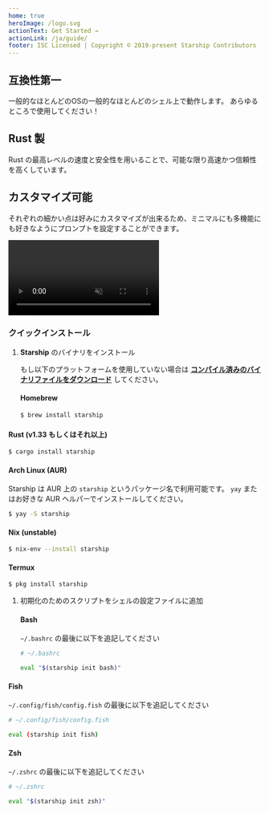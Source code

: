 ```yaml
---
home: true
heroImage: /logo.svg
actionText: Get Started →
actionLink: /ja/guide/
footer: ISC Licensed | Copyright © 2019-present Starship Contributors
---
```


<div class="features">
  <div class="feature">
    <h2>互換性第一</h2>
    <p>一般的なほとんどのOSの一般的なほとんどのシェル上で動作します。 あらゆるところで使用してください！</p>
  </div>
  <div class="feature">
    <h2>Rust 製</h2>
    <p>Rust の最高レベルの速度と安全性を用いることで、可能な限り高速かつ信頼性を高くしています。</p>
  </div>
  <div class="feature">
    <h2>カスタマイズ可能</h2>
    <p>それぞれの細かい点は好みにカスタマイズが出来るため、ミニマルにも多機能にも好きなようにプロンプトを設定することができます。</p>
  </div>
</div>

<div class="center">
  <video class="demo-video" autoplay muted loop>
    <source src="/demo.webm" type="video/webm">
    <source src="/demo.mp4" type="video/mp4">
  </video>
</div>

### クイックインストール

1. **Starship** のバイナリをインストール
    
    もし以下のプラットフォームを使用していない場合は **[コンパイル済みのバイナリファイルをダウンロード](https://github.com/starship/starship/releases)** してください。
    
    #### Homebrew

   ```sh
   $ brew install starship
   ```

#### Rust (v1.33 もしくはそれ以上)

   ```sh
   $ cargo install starship
   ```

#### Arch Linux (AUR)

Starship は AUR 上の `starship` というパッケージ名で利用可能です。 `yay` またはお好きな AUR ヘルパーでインストールしてください。

   ```sh
   $ yay -S starship
   ```

#### Nix (unstable)

   ```sh
   $ nix-env --install starship
   ```

#### Termux

   ```sh
   $ pkg install starship
   ```

1. 初期化のためのスクリプトをシェルの設定ファイルに追加
    
    #### Bash
    
    `~/.bashrc` の最後に以下を追記してください

   ```sh
   # ~/.bashrc

   eval "$(starship init bash)"
   ```

#### Fish

`~/.config/fish/config.fish` の最後に以下を追記してください

   ```sh
   # ~/.config/fish/config.fish

   eval (starship init fish)
   ```

#### Zsh

`~/.zshrc` の最後に以下を追記してください

   ```sh
   # ~/.zshrc

   eval "$(starship init zsh)"
   ```